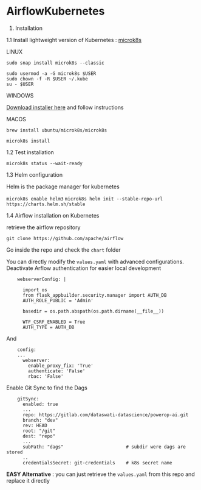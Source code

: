 # AirflowKubernetes

1. Installation 

1.1 Install lightweight version of Kubernetes : [microk8s](https://microk8s.io/)

LINUX 

```sudo snap install microk8s --classic``` 

```
sudo usermod -a -G microk8s $USER
sudo chown -f -R $USER ~/.kube
su - $USER
```

WINDOWS 

[Download installer here](https://github.com/ubuntu/microk8s/releases/download/installer-v2.0.0/microk8s-installer.exe) and follow instructions

MACOS

```brew install ubuntu/microk8s/microk8s```

```microk8s install```



1.2 Test installation 

```microk8s status --wait-ready```



1.3 Helm configuration 

Helm is the package manager for kubernetes 

```microk8s enable helm3```
```microk8s helm init --stable-repo-url https://charts.helm.sh/stable``` 


1.4 Airflow installation on Kubernetes

retrieve the airflow repository 

```git clone https://github.com/apache/airflow``` 

Go inside the repo and check the `chart` folder 

You can directly modify the `values.yaml` with advanced configurations.
Deactivate Arflow authentication for easier local development 

```
    webserverConfig: |

      import os
      from flask_appbuilder.security.manager import AUTH_DB
      AUTH_ROLE_PUBLIC = 'Admin'

      basedir = os.path.abspath(os.path.dirname(__file__))

      WTF_CSRF_ENABLED = True
      AUTH_TYPE = AUTH_DB
```

And 

```
    config:
    ...
      webserver:
        enable_proxy_fix: 'True'
        authenticate: 'False'
        rbac: 'False'
```

Enable Git Sync to find the Dags 
```
    gitSync:
      enabled: true
      ...
      repo: https://gitlab.com/dataswati-datascience/powerop-ai.git
      branch: "dev"
      rev: HEAD
      root: "/git"
      dest: "repo"
      ...
      subPath: "dags"                       # subdir were dags are stored
      ..
      credentialsSecret: git-credentials    # k8s secret name
```

**EASY Alternative** :  you can just retrieve the `values.yaml`  from this repo and replace it directly


